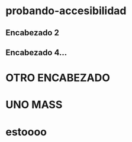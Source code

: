 # probando-accesibilidad

## Encabezado 2

## Encabezado 4...

# OTRO ENCABEZADO

# UNO MASS

# estoooo